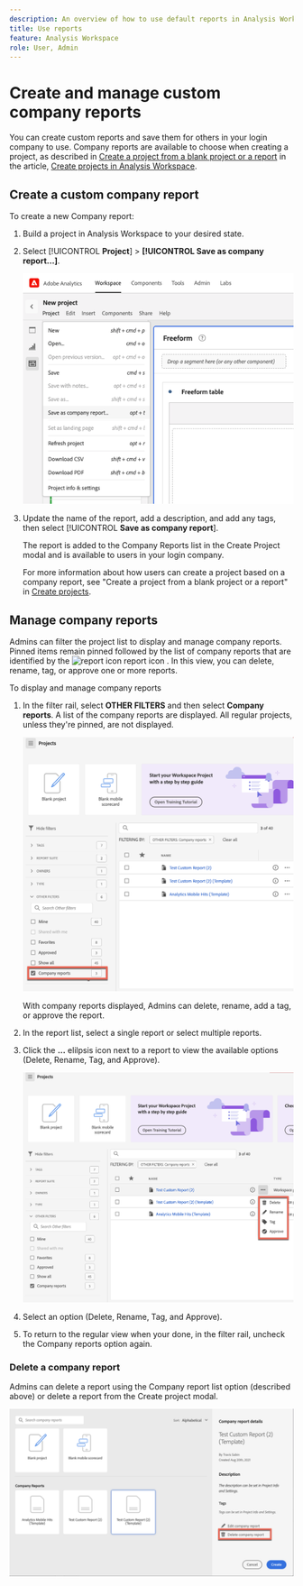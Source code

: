```yaml
---
description: An overview of how to use default reports in Analysis Workspace.
title: Use reports
feature: Analysis Workspace
role: User, Admin
---
```

# Create and manage custom company reports

You can create custom reports and save them for others in your login company to use. Company reports are available to choose when creating a project, as described in [Create a project from a blank project or a report](/help/analyze/analysis-workspace/build-workspace-project/create-projects.md#create-a-project-from-a-blank-project-or-a-report) in the article, [Create projects in Analysis Workspace](/help/analyze/analysis-workspace/build-workspace-project/create-projects.md).

## Create a custom company report

To create a new Company report:

1. Build a project in Analysis Workspace to your desired state.
1. Select [!UICONTROL **Project**] > **[!UICONTROL Save as company report…]**.
   
   ![Company report](assets/company-report.png)

1. Update the name of the report, add a description, and add any tags, then select [!UICONTROL **Save as company report**]. 

   The report is added to the Company Reports list in the Create Project modal and is available to users in your login company. 

   For more information about how users can create a project based on a company report, see "Create a project from a blank project or a report" in [Create projects](/help/analyze/analysis-workspace/build-workspace-project/create-projects.md).

## Manage company reports

Admins can filter the project list to display and manage company reports. Pinned items remain pinned followed by the list of company reports that are identified by the ![report icon](https://spectrum.adobe.com/static/icons/workflow_18/Smock_FileTemplate_18_N.svg) report icon . In this view, you can delete, rename, tag, or approve one or more reports.

To display and manage company reports

1.  In the filter rail, select **OTHER FILTERS** and then select **Company reports**. 
    A list of the company reports are displayed. All regular projects, unless they're pinned, are not displayed.

    ![Display company reports filters](assets/company-reports-filter.png)

    With company reports displayed, Admins can delete, rename, add a tag, or approve the report. 

1.  In the report list, select a single report or select multiple reports.

1.  Click the **...** elilpsis icon next to a report to view the available options (Delete, Rename, Tag, and Approve). 

    ![Company report actions](assets/company-reports-actions.png)

1.  Select an option (Delete, Rename, Tag, and Approve).

1.  To return to the regular view when your done, in the filter rail, uncheck the Company reports option again.

### Delete a company report

Admins can delete a report using the Company report list option (described above) or delete a report from the Create project modal.

![Other filters](assets/delete-fr-create-project-modal.png)